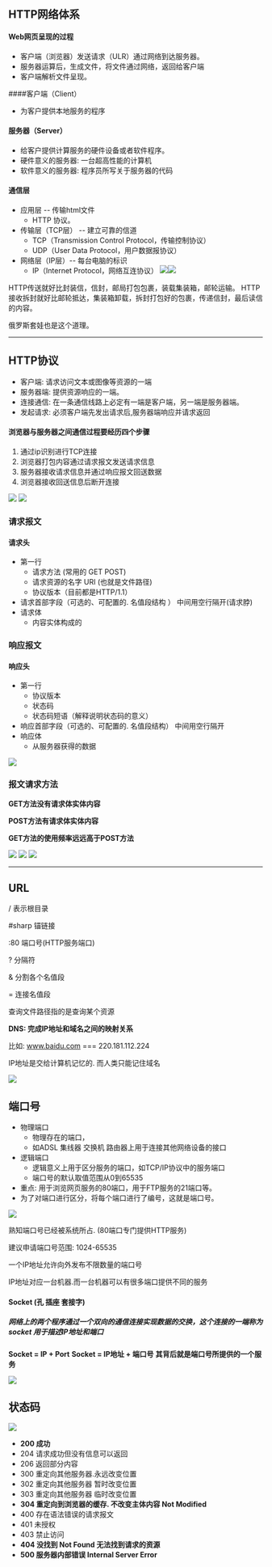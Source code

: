 ## HTTP网络体系
#### Web网页呈现的过程
- 客户端（浏览器）发送请求（ULR）通过网络到达服务器。
- 服务器运算后，生成文件，将文件通过网络，返回给客户端
- 客户端解析文件呈现。

####客户端（Client）
- 为客户提供本地服务的程序

#### 服务器（Server）
- 给客户提供计算服务的硬件设备或者软件程序。
- 硬件意义的服务器: 一台超高性能的计算机
- 软件意义的服务器: 程序员所写关于服务器的代码

#### 通信层
- 应用层 -- 传输html文件
	- HTTP 协议。
- 传输层（TCP层） -- 建立可靠的信道
	- TCP（Transmission Control Protocol，传输控制协议）
	- UDP（User Data Protocol，用户数据报协议）
- 网络层（IP层）-- 每台电脑的标识
	- IP（Internet Protocol，网络互连协议）
![](http://i.imgur.com/enIkdSm.png)![](http://i.imgur.com/iP5gli7.png)

HTTP传送就好比封装信，信封，邮局打包包裹，装载集装箱，邮轮运输。
HTTP接收拆封就好比邮轮抵达，集装箱卸载，拆封打包好的包裹，传递信封，最后读信的内容。

俄罗斯套娃也是这个道理。

----------

## HTTP协议
- 客户端: 请求访问文本或图像等资源的一端
- 服务器端: 提供资源响应的一端。
- 连接通信: 在一条通信线路上必定有一端是客户端，另一端是服务器端。 
- 发起请求: 必须客户端先发出请求后,服务器端响应并请求返回

#### 浏览器与服务器之间通信过程要经历四个步骤
1. 通过ip识别进行TCP连接
2. 浏览器打包内容通过请求报文发送请求信息
3. 服务器接收请求信息并通过响应报文回送数据
4. 浏览器接收回送信息后断开连接

![](http://i.imgur.com/XdX2esg.png)
![](http://i.imgur.com/q0KcPI1.png)

### 请求报文
#### 请求头
- 第一行
	* 请求方法 (常用的 GET POST)
	* 请求资源的名字 URI  (也就是文件路径)
	* 协议版本（目前都是HTTP/1.1）
- 请求首部字段（可选的、可配置的. 名值段结构 ）
中间用空行隔开(请求脖)
- 请求体
	- 内容实体构成的

### 响应报文
#### 响应头 
- 第一行
	* 协议版本
	* 状态码
	* 状态码短语（解释说明状态码的意义）
- 响应首部字段（可选的、可配置的. 名值段结构）
中间用空行隔开
- 响应体
	- 从服务器获得的数据

![](http://i.imgur.com/mON9dNm.png)

### 报文请求方法
**GET方法没有请求体实体内容**

**POST方法有请求体实体内容**

**GET方法的使用频率远远高于POST方法**

![](http://i.imgur.com/ub9XHT7.png)
![](http://i.imgur.com/lKlpDKS.png)
![](http://i.imgur.com/8U20pqT.png)

----------

## URL

/ 表示根目录 

\#sharp  锚链接

:80 端口号(HTTP服务端口)

? 分隔符

& 分割各个名值段

= 连接名值段

查询文件路径指的是查询某个资源

**DNS: 完成IP地址和域名之间的映射关系**

比如: www.baidu.com  ===  220.181.112.224

IP地址是交给计算机记忆的. 而人类只能记住域名

![](http://i.imgur.com/xWB5eJW.png)

## 端口号
- 物理端口
	- 物理存在的端口，
	- 如ADSL 集线器  交换机 路由器上用于连接其他网络设备的接口
- 逻辑端口
	- 逻辑意义上用于区分服务的端口，如TCP/IP协议中的服务端口
	- 端口号的默认取值范围从0到65535
- 重点: 用于浏览网页服务的80端口，用于FTP服务的21端口等。
- 为了对端口进行区分，将每个端口进行了编号，这就是端口号。

![](http://i.imgur.com/FnEjDIX.png)

熟知端口号已经被系统所占. (80端口专门提供HTTP服务)

建议申请端口号范围: 1024-65535

一个IP地址允许向外发布不限数量的端口号

IP地址对应一台机器.而一台机器可以有很多端口提供不同的服务

#### Socket (孔 插座 套接字)
##### 网络上的两个程序通过一个双向的通信连接实现数据的交换，这个连接的一端称为socket 用于描述IP地址和端口

**Socket = IP + Port**
**Socket = IP地址 + 端口号**
**其背后就是端口号所提供的一个服务**

![](http://i.imgur.com/aXJCYKh.png)

## 状态码
![](http://i.imgur.com/0E2grDj.png)

- **200 成功**
- 204 请求成功但没有信息可以返回
- 206 返回部分内容
- 300 重定向其他服务器.永远改变位置
- 302 重定向其他服务器 暂时改变位置
- 303 重定向其他服务器 临时改变位置
- **304 重定向到浏览器的缓存. 不改变主体内容  Not Modified**
- 400 存在语法错误的请求报文
- 401 未授权
- 403 禁止访问
- **404 没找到  Not Found 无法找到请求的资源**
- **500 服务器内部错误  Internal Server Error**